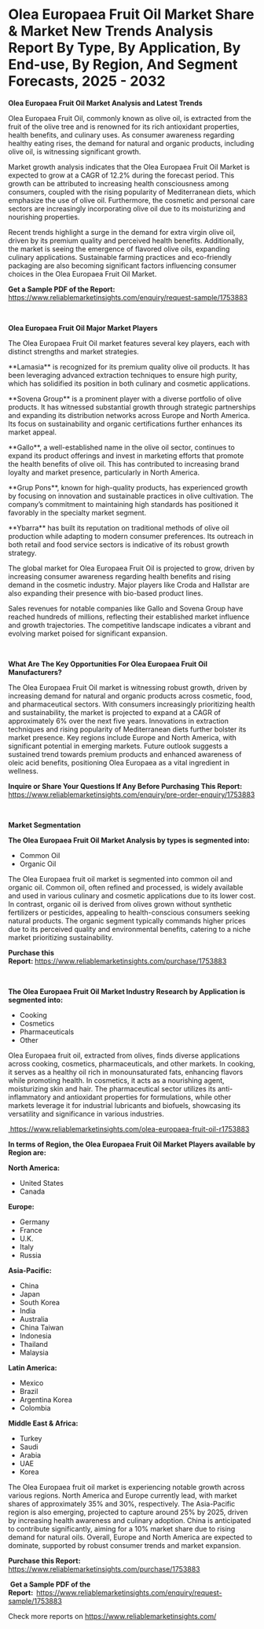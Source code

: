 <p><h1>Olea Europaea Fruit Oil Market Share & Market New Trends Analysis Report By Type, By Application, By End-use, By Region, And Segment Forecasts, 2025 - 2032</h1></p><p><strong>Olea Europaea Fruit Oil Market Analysis and Latest Trends</strong></p>
<p><p>Olea Europaea Fruit Oil, commonly known as olive oil, is extracted from the fruit of the olive tree and is renowned for its rich antioxidant properties, health benefits, and culinary uses. As consumer awareness regarding healthy eating rises, the demand for natural and organic products, including olive oil, is witnessing significant growth. </p><p>Market growth analysis indicates that the Olea Europaea Fruit Oil Market is expected to grow at a CAGR of 12.2% during the forecast period. This growth can be attributed to increasing health consciousness among consumers, coupled with the rising popularity of Mediterranean diets, which emphasize the use of olive oil. Furthermore, the cosmetic and personal care sectors are increasingly incorporating olive oil due to its moisturizing and nourishing properties. </p><p>Recent trends highlight a surge in the demand for extra virgin olive oil, driven by its premium quality and perceived health benefits. Additionally, the market is seeing the emergence of flavored olive oils, expanding culinary applications. Sustainable farming practices and eco-friendly packaging are also becoming significant factors influencing consumer choices in the Olea Europaea Fruit Oil Market.</p></p>
<p><strong>Get a Sample PDF of the Report:&nbsp;</strong> <a href="https://www.reliablemarketinsights.com/enquiry/request-sample/1753883?utm_campaign=3065&utm_medium=2&utm_source=Github&utm_content=ia&utm_term=06032025&utm_id=olea-europaea-fruit-oil">https://www.reliablemarketinsights.com/enquiry/request-sample/1753883</a></p>
<p>&nbsp;</p>
<p><strong>Olea Europaea Fruit Oil Major Market Players</strong></p>
<p><p>The Olea Europaea Fruit Oil market features several key players, each with distinct strengths and market strategies. </p><p>**Lamasia** is recognized for its premium quality olive oil products. It has been leveraging advanced extraction techniques to ensure high purity, which has solidified its position in both culinary and cosmetic applications.</p><p>**Sovena Group** is a prominent player with a diverse portfolio of olive products. It has witnessed substantial growth through strategic partnerships and expanding its distribution networks across Europe and North America. Its focus on sustainability and organic certifications further enhances its market appeal.</p><p>**Gallo**, a well-established name in the olive oil sector, continues to expand its product offerings and invest in marketing efforts that promote the health benefits of olive oil. This has contributed to increasing brand loyalty and market presence, particularly in North America.</p><p>**Grup Pons**, known for high-quality products, has experienced growth by focusing on innovation and sustainable practices in olive cultivation. The company’s commitment to maintaining high standards has positioned it favorably in the specialty market segment.</p><p>**Ybarra** has built its reputation on traditional methods of olive oil production while adapting to modern consumer preferences. Its outreach in both retail and food service sectors is indicative of its robust growth strategy.</p><p>The global market for Olea Europaea Fruit Oil is projected to grow, driven by increasing consumer awareness regarding health benefits and rising demand in the cosmetic industry. Major players like Croda and Hallstar are also expanding their presence with bio-based product lines.</p><p>Sales revenues for notable companies like Gallo and Sovena Group have reached hundreds of millions, reflecting their established market influence and growth trajectories. The competitive landscape indicates a vibrant and evolving market poised for significant expansion.</p></p>
<p>&nbsp;</p>
<p><strong>What Are The Key Opportunities For Olea Europaea Fruit Oil Manufacturers?</strong></p>
<p><p>The Olea Europaea Fruit Oil market is witnessing robust growth, driven by increasing demand for natural and organic products across cosmetic, food, and pharmaceutical sectors. With consumers increasingly prioritizing health and sustainability, the market is projected to expand at a CAGR of approximately 6% over the next five years. Innovations in extraction techniques and rising popularity of Mediterranean diets further bolster its market presence. Key regions include Europe and North America, with significant potential in emerging markets. Future outlook suggests a sustained trend towards premium products and enhanced awareness of oleic acid benefits, positioning Olea Europaea as a vital ingredient in wellness.</p></p>
<p><strong>Inquire or Share Your Questions If Any Before Purchasing This Report:</strong> <a href="https://www.reliablemarketinsights.com/enquiry/pre-order-enquiry/1753883?utm_campaign=3065&utm_medium=2&utm_source=Github&utm_content=ia&utm_term=06032025&utm_id=olea-europaea-fruit-oil">https://www.reliablemarketinsights.com/enquiry/pre-order-enquiry/1753883</a></p>
<p>&nbsp;</p>
<p><strong>Market Segmentation</strong></p>
<p><strong>The Olea Europaea Fruit Oil Market Analysis by types is segmented into:</strong></p>
<p><ul><li>Common Oil</li><li>Organic Oil</li></ul></p>
<p><p>The Olea Europaea fruit oil market is segmented into common oil and organic oil. Common oil, often refined and processed, is widely available and used in various culinary and cosmetic applications due to its lower cost. In contrast, organic oil is derived from olives grown without synthetic fertilizers or pesticides, appealing to health-conscious consumers seeking natural products. The organic segment typically commands higher prices due to its perceived quality and environmental benefits, catering to a niche market prioritizing sustainability.</p></p>
<p><strong>Purchase this Report:&nbsp;</strong><a href="https://www.reliablemarketinsights.com/purchase/1753883?utm_campaign=3065&utm_medium=2&utm_source=Github&utm_content=ia&utm_term=06032025&utm_id=olea-europaea-fruit-oil">https://www.reliablemarketinsights.com/purchase/1753883</a></p>
<p>&nbsp;</p>
<p><strong>The Olea Europaea Fruit Oil Market Industry Research by Application is segmented into:</strong></p>
<p><ul><li>Cooking</li><li>Cosmetics</li><li>Pharmaceuticals</li><li>Other</li></ul></p>
<p><p>Olea Europaea fruit oil, extracted from olives, finds diverse applications across cooking, cosmetics, pharmaceuticals, and other markets. In cooking, it serves as a healthy oil rich in monounsaturated fats, enhancing flavors while promoting health. In cosmetics, it acts as a nourishing agent, moisturizing skin and hair. The pharmaceutical sector utilizes its anti-inflammatory and antioxidant properties for formulations, while other markets leverage it for industrial lubricants and biofuels, showcasing its versatility and significance in various industries.</p></p>
<p><a href="https://www.reliablemarketinsights.com/olea-europaea-fruit-oil-r1753883?utm_campaign=3065&utm_medium=2&utm_source=Github&utm_content=ia&utm_term=06032025&utm_id=olea-europaea-fruit-oil">&nbsp;https://www.reliablemarketinsights.com/olea-europaea-fruit-oil-r1753883</a></p>
<p><strong>In terms of Region, the Olea Europaea Fruit Oil Market Players available by Region are:</strong></p>
<p>
    <p> <strong> North America: </strong>
        <ul>
            <li>United States</li>
            <li>Canada</li>
        </ul>
        </p> 
    <p> <strong> Europe: </strong>
        <ul>
            <li>Germany</li>
            <li>France</li>
            <li>U.K.</li>
            <li>Italy</li>
            <li>Russia</li>
        </ul>
        </p> 
    <p> <strong> Asia-Pacific: </strong>
        <ul>
            <li>China</li>
            <li>Japan</li>
            <li>South Korea</li>
            <li>India</li>
            <li>Australia</li>
            <li>China Taiwan</li>
            <li>Indonesia</li>
            <li>Thailand</li>
            <li>Malaysia</li>
        </ul>
        </p> 
    <p> <strong> Latin America: </strong>
        <ul>
            <li>Mexico</li>
            <li>Brazil</li>
            <li>Argentina Korea</li>
            <li>Colombia</li>
        </ul>
        </p> 
    <p> <strong> Middle East & Africa: </strong>
        <ul>
            <li>Turkey</li>
            <li>Saudi</li>
            <li>Arabia</li>
            <li>UAE</li>
            <li>Korea</li>
        </ul>
    </p>
    </p>
<p><p>The Olea Europaea fruit oil market is experiencing notable growth across various regions. North America and Europe currently lead, with market shares of approximately 35% and 30%, respectively. The Asia-Pacific region is also emerging, projected to capture around 25% by 2025, driven by increasing health awareness and culinary adoption. China is anticipated to contribute significantly, aiming for a 10% market share due to rising demand for natural oils. Overall, Europe and North America are expected to dominate, supported by robust consumer trends and market expansion.</p></p>
<p><strong>Purchase this Report: </strong><a href="https://www.reliablemarketinsights.com/purchase/1753883?utm_campaign=3065&utm_medium=2&utm_source=Github&utm_content=ia&utm_term=06032025&utm_id=olea-europaea-fruit-oil">https://www.reliablemarketinsights.com/purchase/1753883</a></p>
<p>&nbsp;<strong>Get a Sample PDF of the Report:&nbsp;&nbsp;</strong><a href="https://www.reliablemarketinsights.com/enquiry/request-sample/1753883?utm_campaign=3065&utm_medium=2&utm_source=Github&utm_content=ia&utm_term=06032025&utm_id=olea-europaea-fruit-oil">https://www.reliablemarketinsights.com/enquiry/request-sample/1753883</a></p>
<p><strong></strong></p>
<p>Check more reports on <a href="https://www.reliablemarketinsights.com/?utm_campaign=3065&utm_medium=2&utm_source=Github&utm_content=ia&utm_term=06032025&utm_id=olea-europaea-fruit-oil">https://www.reliablemarketinsights.com/</a></p>